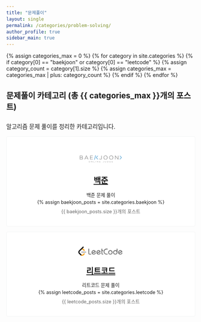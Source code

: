```yaml
---
title: "문제풀이"
layout: single
permalink: /categories/problem-solving/
author_profile: true
sidebar_main: true
---
```


{% assign categories_max = 0 %}
{% for category in site.categories %}
  {% if category[0] == "baekjoon" or category[0] == "leetcode" %}
    {% assign category_count = category[1].size %}
    {% assign categories_max = categories_max | plus: category_count %}
  {% endif %}
{% endfor %}

<div class="notice">
  <h4 style="font-size: 1.5em;">문제풀이 카테고리 (총 {{ categories_max }}개의 포스트)</h4>
  <p style="font-size: 1.1em;">알고리즘 문제 풀이를 정리한 카테고리입니다.</p>
</div>

<div class="grid__wrapper">
  <!-- 백준 카테고리 -->
  <div class="grid__item" style="padding: 2em; text-align: center; border: 1px solid #f2f3f3; border-radius: 4px; margin-bottom: 1em; background: white;">
    <div style="margin-bottom: 0.5em;">
      <img src="/../../assets/images/boj-og.png" alt="백준" style="width: 120px; height: auto;">
    </div>
    <div class="archive__item">
      <h2 class="archive__item-title no_toc" itemprop="headline" style="margin: 0 0 10px 0; padding-bottom: 0.3em;">
        <a href="/categories/baekjoon" rel="permalink">백준</a>
      </h2>
      <div class="archive__item-excerpt" style="margin-top: 0.5em; font-size: 0.9em; line-height: 1.5;">
        <p style="margin: 0;">백준 문제 풀이</p>
        {% assign baekjoon_posts = site.categories.baekjoon %}
        <p style="margin: 0.5em 0 0 0; color: #666;">{{ baekjoon_posts.size }}개의 포스트</p>
      </div>
    </div>
  </div>

  <div class="grid__item" style="padding: 2em; text-align: center; border: 1px solid #f2f3f3; border-radius: 4px; margin-bottom: 1em; background: white;">
    <div style="margin-bottom: 0.5em;">
      <img src="/../../assets/images/leetcode.jpg" alt="LeetCode" style="width: 120px; height: auto;">
    </div>
    <div class="archive__item">
      <h2 class="archive__item-title no_toc" itemprop="headline" style="margin: 0 0 10px 0; padding-bottom: 0.3em;">
        <a href="/categories/leetcode" rel="permalink">리트코드</a>
      </h2>
      <div class="archive__item-excerpt" style="margin-top: 0.5em; font-size: 0.9em; line-height: 1.5;">
        <p style="margin: 0;">리트코드 문제 풀이</p>
        {% assign leetcode_posts = site.categories.leetcode %}
        <p style="margin: 0.5em 0 0 0; color: #666;">{{ leetcode_posts.size }}개의 포스트</p>
      </div>
    </div>
  </div>



</div> 